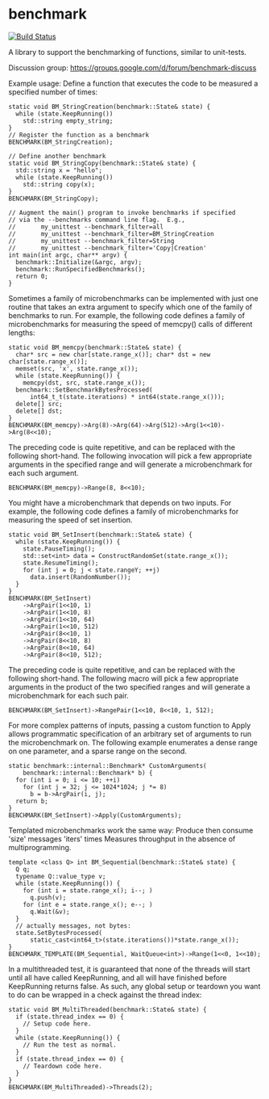 benchmark
=========
[![Build Status](https://drone.io/github.com/google/benchmark/status.png)](https://drone.io/github.com/google/benchmark/latest)

A library to support the benchmarking of functions, similar to unit-tests.

Discussion group: https://groups.google.com/d/forum/benchmark-discuss

Example usage:
Define a function that executes the code to be measured a
specified number of times:

    static void BM_StringCreation(benchmark::State& state) {
      while (state.KeepRunning())
        std::string empty_string;
    }
    // Register the function as a benchmark
    BENCHMARK(BM_StringCreation);

    // Define another benchmark
    static void BM_StringCopy(benchmark::State& state) {
      std::string x = "hello";
      while (state.KeepRunning())
        std::string copy(x);
    }
    BENCHMARK(BM_StringCopy);

    // Augment the main() program to invoke benchmarks if specified
    // via the --benchmarks command line flag.  E.g.,
    //       my_unittest --benchmark_filter=all
    //       my_unittest --benchmark_filter=BM_StringCreation
    //       my_unittest --benchmark_filter=String
    //       my_unittest --benchmark_filter='Copy|Creation'
    int main(int argc, char** argv) {
      benchmark::Initialize(&argc, argv);
      benchmark::RunSpecifiedBenchmarks();
      return 0;
    }

Sometimes a family of microbenchmarks can be implemented with
just one routine that takes an extra argument to specify which
one of the family of benchmarks to run.  For example, the following
code defines a family of microbenchmarks for measuring the speed
of memcpy() calls of different lengths:

    static void BM_memcpy(benchmark::State& state) {
      char* src = new char[state.range_x()]; char* dst = new char[state.range_x()];
      memset(src, 'x', state.range_x());
      while (state.KeepRunning()) {
        memcpy(dst, src, state.range_x());
      benchmark::SetBenchmarkBytesProcessed(
          int64_t_t(state.iterations) * int64(state.range_x()));
      delete[] src;
      delete[] dst;
    }
    BENCHMARK(BM_memcpy)->Arg(8)->Arg(64)->Arg(512)->Arg(1<<10)->Arg(8<<10);

The preceding code is quite repetitive, and can be replaced with the
following short-hand.  The following invocation will pick a few
appropriate arguments in the specified range and will generate a
microbenchmark for each such argument.

    BENCHMARK(BM_memcpy)->Range(8, 8<<10);

You might have a microbenchmark that depends on two inputs.  For
example, the following code defines a family of microbenchmarks for
measuring the speed of set insertion.

    static void BM_SetInsert(benchmark::State& state) {
      while (state.KeepRunning()) {
        state.PauseTiming();
        std::set<int> data = ConstructRandomSet(state.range_x());
        state.ResumeTiming();
        for (int j = 0; j < state.rangeY; ++j)
          data.insert(RandomNumber());
      }
    }
    BENCHMARK(BM_SetInsert)
        ->ArgPair(1<<10, 1)
        ->ArgPair(1<<10, 8)
        ->ArgPair(1<<10, 64)
        ->ArgPair(1<<10, 512)
        ->ArgPair(8<<10, 1)
        ->ArgPair(8<<10, 8)
        ->ArgPair(8<<10, 64)
        ->ArgPair(8<<10, 512);

The preceding code is quite repetitive, and can be replaced with
the following short-hand.  The following macro will pick a few
appropriate arguments in the product of the two specified ranges
and will generate a microbenchmark for each such pair.

    BENCHMARK(BM_SetInsert)->RangePair(1<<10, 8<<10, 1, 512);

For more complex patterns of inputs, passing a custom function
to Apply allows programmatic specification of an
arbitrary set of arguments to run the microbenchmark on.
The following example enumerates a dense range on one parameter,
and a sparse range on the second.

    static benchmark::internal::Benchmark* CustomArguments(
        benchmark::internal::Benchmark* b) {
      for (int i = 0; i <= 10; ++i)
        for (int j = 32; j <= 1024*1024; j *= 8)
          b = b->ArgPair(i, j);
      return b;
    }
    BENCHMARK(BM_SetInsert)->Apply(CustomArguments);

Templated microbenchmarks work the same way:
Produce then consume 'size' messages 'iters' times
Measures throughput in the absence of multiprogramming.

    template <class Q> int BM_Sequential(benchmark::State& state) {
      Q q;
      typename Q::value_type v;
      while (state.KeepRunning()) {
        for (int i = state.range_x(); i--; )
          q.push(v);
        for (int e = state.range_x(); e--; )
          q.Wait(&v);
      }
      // actually messages, not bytes:
      state.SetBytesProcessed(
          static_cast<int64_t>(state.iterations())*state.range_x());
    }
    BENCHMARK_TEMPLATE(BM_Sequential, WaitQueue<int>)->Range(1<<0, 1<<10);

In a multithreaded test, it is guaranteed that none of the threads will start
until all have called KeepRunning, and all will have finished before KeepRunning
returns false. As such, any global setup or teardown you want to do can be
wrapped in a check against the thread index:

    static void BM_MultiThreaded(benchmark::State& state) {
      if (state.thread_index == 0) {
        // Setup code here.
      }
      while (state.KeepRunning()) {
        // Run the test as normal.
      }
      if (state.thread_index == 0) {
        // Teardown code here.
      }
    }
    BENCHMARK(BM_MultiThreaded)->Threads(2);
